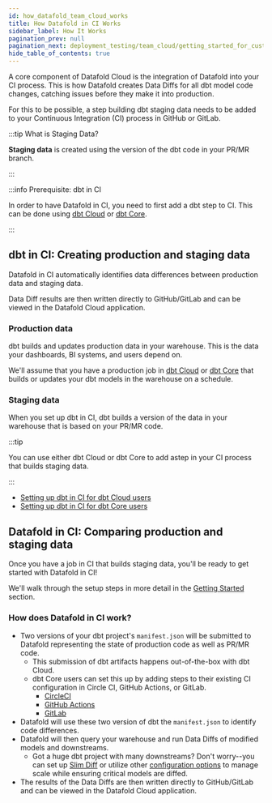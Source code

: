 ```yaml
---
id: how_datafold_team_cloud_works
title: How Datafold in CI Works
sidebar_label: How It Works
pagination_prev: null
pagination_next: deployment_testing/team_cloud/getting_started_for_customers
hide_table_of_contents: true
---
```


A core component of Datafold Cloud is the integration of Datafold into your CI process. This is how Datafold creates Data Diffs for all dbt model code changes, catching issues before they make it into production.

For this to be possible, a step building dbt staging data needs to be added to your Continuous Integration (CI) process in GitHub or GitLab.

:::tip What is Staging Data?

**Staging data** is created using the version of the dbt code in your PR/MR branch.

:::

:::info Prerequisite: dbt in CI

In order to have Datafold in CI, you need to first add a dbt step to CI. This can be done using [dbt Cloud](https://www.datafold.com/blog/slim-ci-the-cost-effective-solution-for-successful-deployments-in-dbt-cloud) or [dbt Core](https://www.datafold.com/blog/accelerating-dbt-core-ci-cd-with-github-actions-a-step-by-step-guide).

:::

## dbt in CI: Creating production and staging data 

Datafold in CI automatically identifies data differences between production data and staging data. 

Data Diff results are then written directly to GitHub/GitLab and can be viewed in the Datafold Cloud application.

### Production data
dbt builds and updates production data in your warehouse. This is the data your dashboards, BI systems, and users depend on.

We'll assume that you have a production job in [dbt Cloud](https://docs.getdbt.com/docs/deploy/dbt-cloud-job) or [dbt Core](https://docs.getdbt.com/docs/deploy/deployment-tools) that builds or updates your dbt models in the warehouse on a schedule.

### Staging data
When you set up dbt in CI, dbt builds a version of the data in your warehouse that is based on your PR/MR code.

:::tip

You can use either dbt Cloud or dbt Core to add astep in your CI process that builds staging data.

:::

- [Setting up dbt in CI for dbt Cloud users](https://www.datafold.com/blog/slim-ci-the-cost-effective-solution-for-successful-deployments-in-dbt-cloud)
- [Setting up dbt in CI for dbt Core users](https://www.datafold.com/blog/accelerating-dbt-core-ci-cd-with-github-actions-a-step-by-step-guide)

## Datafold in CI: Comparing production and staging data 

Once you have a job in CI that builds staging data, you'll be ready to get started with Datafold in CI!

We'll walk through the setup steps in more detail in the [Getting Started](/deployment_testing/team_cloud/getting_started_for_customers.md) section. 

### How does Datafold in CI work?

- Two versions of your dbt project's `manifest.json` will be submitted to Datafold representing the state of production code as well as PR/MR code.
  - This submission of dbt artifacts happens out-of-the-box with dbt Cloud.
  - dbt Core users can set this up by adding steps to their existing CI configuration in Circle CI, GitHub Actions, or GitLab.
    - [CircleCI](/guides/ci/circleci)
    - [GitHub Actions](/guides/ci/github_actions.md)
    - [GitLab](/guides/ci/gitlab_ci)
- Datafold will use these two version of dbt the `manifest.json` to identify code differences.
- Datafold will then query your warehouse and run Data Diffs of modified models and downstreams.
  - Got a huge dbt project with many downstreams? Don't worry--you can set up [Slim Diff](/guides/slim_diff.md) or utilize other [configuration options](/guides/dbt_advanced_configs.md) to manage scale while ensuring critical models are diffed.
- The results of the Data Diffs are then written directly to GitHub/GitLab and can be viewed in the Datafold Cloud application.